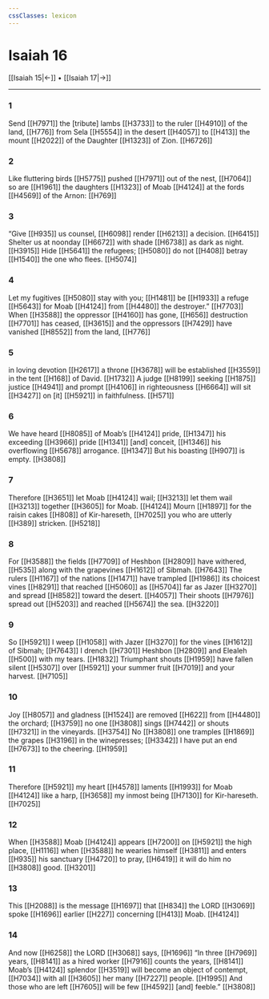 ```yaml
---
cssClasses: lexicon
---
```


# Isaiah 16

[[Isaiah 15|←]] • [[Isaiah 17|→]]

---

### 1
Send [[H7971]] the [tribute] lambs [[H3733]] to the ruler [[H4910]] of the land, [[H776]] from Sela [[H5554]] in the desert [[H4057]] to [[H413]] the mount [[H2022]] of the Daughter [[H1323]] of Zion. [[H6726]]

### 2
Like fluttering birds [[H5775]] pushed [[H7971]] out of the nest, [[H7064]] so are [[H1961]] the daughters [[H1323]] of Moab [[H4124]] at the fords [[H4569]] of the Arnon: [[H769]]

### 3
“Give [[H935]] us counsel, [[H6098]] render [[H6213]] a decision. [[H6415]] Shelter us at noonday [[H6672]] with shade [[H6738]] as dark as night. [[H3915]] Hide [[H5641]] the refugees; [[H5080]] do not [[H408]] betray [[H1540]] the one who flees. [[H5074]]

### 4
Let my fugitives [[H5080]] stay with you; [[H1481]] be [[H1933]] a refuge [[H5643]] for Moab [[H4124]] from [[H4480]] the destroyer.” [[H7703]] When [[H3588]] the oppressor [[H4160]] has gone, [[H656]] destruction [[H7701]] has ceased, [[H3615]] and the oppressors [[H7429]] have vanished [[H8552]] from the land, [[H776]]

### 5
in loving devotion [[H2617]] a throne [[H3678]] will be established [[H3559]] in the tent [[H168]] of David. [[H1732]] A judge [[H8199]] seeking [[H1875]] justice [[H4941]] and prompt [[H4106]] in righteousness [[H6664]] will sit [[H3427]] on [it] [[H5921]] in faithfulness. [[H571]]

### 6
We have heard [[H8085]] of Moab’s [[H4124]] pride, [[H1347]] his exceeding [[H3966]] pride [[H1341]] [and] conceit, [[H1346]] his overflowing [[H5678]] arrogance. [[H1347]] But his boasting [[H907]] is empty. [[H3808]]

### 7
Therefore [[H3651]] let Moab [[H4124]] wail; [[H3213]] let them wail [[H3213]] together [[H3605]] for Moab. [[H4124]] Mourn [[H1897]] for the raisin cakes [[H808]] of Kir-hareseth, [[H7025]] you who are utterly [[H389]] stricken. [[H5218]]

### 8
For [[H3588]] the fields [[H7709]] of Heshbon [[H2809]] have withered, [[H535]] along with the grapevines [[H1612]] of Sibmah. [[H7643]] The rulers [[H1167]] of the nations [[H1471]] have trampled [[H1986]] its choicest vines [[H8291]] that reached [[H5060]] as [[H5704]] far as Jazer [[H3270]] and spread [[H8582]] toward the desert. [[H4057]] Their shoots [[H7976]] spread out [[H5203]] and reached [[H5674]] the sea. [[H3220]]

### 9
So [[H5921]] I weep [[H1058]] with Jazer [[H3270]] for the vines [[H1612]] of Sibmah; [[H7643]] I drench [[H7301]] Heshbon [[H2809]] and Elealeh [[H500]] with my tears. [[H1832]] Triumphant shouts [[H1959]] have fallen silent [[H5307]] over [[H5921]] your summer fruit [[H7019]] and your harvest. [[H7105]]

### 10
Joy [[H8057]] and gladness [[H1524]] are removed [[H622]] from [[H4480]] the orchard; [[H3759]] no one [[H3808]] sings [[H7442]] or shouts [[H7321]] in the vineyards. [[H3754]] No [[H3808]] one tramples [[H1869]] the grapes [[H3196]] in the winepresses; [[H3342]] I have put an end [[H7673]] to the cheering. [[H1959]]

### 11
Therefore [[H5921]] my heart [[H4578]] laments [[H1993]] for Moab [[H4124]] like a harp, [[H3658]] my inmost being [[H7130]] for Kir-hareseth. [[H7025]]

### 12
When [[H3588]] Moab [[H4124]] appears [[H7200]] on [[H5921]] the high place, [[H1116]] when [[H3588]] he wearies himself [[H3811]] and enters [[H935]] his sanctuary [[H4720]] to pray, [[H6419]] it will do him no [[H3808]] good. [[H3201]]

### 13
This [[H2088]] is the message [[H1697]] that [[H834]] the LORD [[H3069]] spoke [[H1696]] earlier [[H227]] concerning [[H413]] Moab. [[H4124]]

### 14
And now [[H6258]] the LORD [[H3068]] says, [[H1696]] “In three [[H7969]] years, [[H8141]] as a hired worker [[H7916]] counts the years, [[H8141]] Moab’s [[H4124]] splendor [[H3519]] will become an object of contempt, [[H7034]] with all [[H3605]] her many [[H7227]] people. [[H1995]] And those who are left [[H7605]] will be few [[H4592]] [and] feeble.” [[H3808]]

